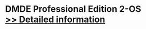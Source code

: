 # DMDE Professional Edition 2-OS<br />[>> Detailed information](https://secure.shareit.com/shareit/product.html?productid=300329327&affiliateid=200057808)